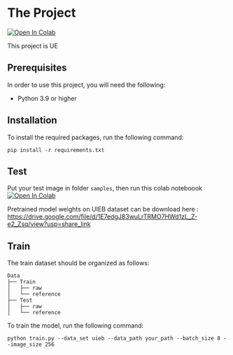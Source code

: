 # The Project
[![Open In Colab](https://colab.research.google.com/assets/colab-badge.svg)](https://colab.research.google.com/drive/1br0nJcuTF2YJCvbvnu0Etsm4S7mLk5Sc?usp=sharing)

This project is UE



## Prerequisites

In order to use this project, you will need the following:

- Python 3.9 or higher

## Installation

To install the required packages, run the following command:
```
pip install -r requirements.txt
```


## Test
Put your test image in folder `samples`, then run this colab noteboook 
[![Open In Colab](https://colab.research.google.com/assets/colab-badge.svg)](https://colab.research.google.com/drive/1br0nJcuTF2YJCvbvnu0Etsm4S7mLk5Sc?usp=sharing)

Pretrained model weights on UIEB dataset can be download here : https://drive.google.com/file/d/1E7edgJ83wuLrTRMO7HWd1zL_Z-e2_Zsq/view?usp=share_link 



## Train
The train dataset should be organized as follows:
```
Data
├── Train
│   ├── raw
│   └── reference
├── Test
│   ├── raw
│   └── reference
```
To train the model, run the following command:
```
python train.py --data_set uieb --data_path your_path --batch_size 8 --image_size 256
```



